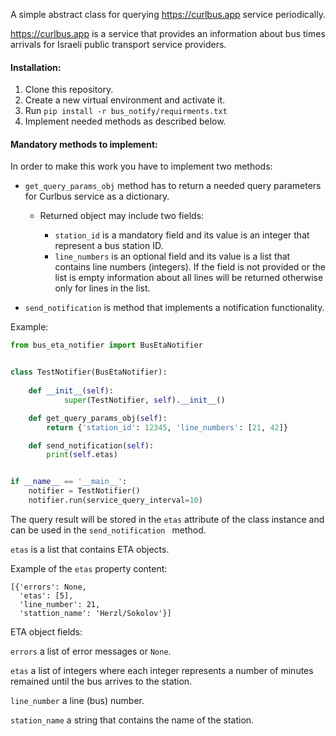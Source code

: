 A simple abstract class for querying https://curlbus.app service periodically.

https://curlbus.app is a service that provides an information about bus times arrivals for Israeli public transport
service providers.

#### Installation:
1. Clone this repository.
2. Create a new virtual environment and activate it.
3. Run `pip install -r bus_notify/requirments.txt`
4. Implement needed methods as described below.

#### Mandatory methods to implement:
In order to make this work you have to implement two methods:
- `get_query_params_obj` method has to return a needed query parameters for Curlbus service as a dictionary.

    - Returned object may include two fields:
        
        - `station_id` is a mandatory field and its value is an integer that represent a bus station ID. 
        - `line_numbers` is an optional field and its value is a list that contains line numbers (integers). If the
         field is not provided or the list is empty information about all lines will be returned otherwise only for
          lines in the list.

- `send_notification` is method that implements a notification functionality.
 
 Example:
```python
from bus_eta_notifier import BusEtaNotifier


class TestNotifier(BusEtaNotifier):
    
    def __init__(self):
            super(TestNotifier, self).__init__()

    def get_query_params_obj(self):
        return {'station_id': 12345, 'line_numbers': [21, 42]}

    def send_notification(self):
        print(self.etas)


if __name__ == '__main__':
    notifier = TestNotifier()
    notifier.run(service_query_interval=10)

```

The query result will be stored in the `etas` attribute of the class instance and can be used in the `send_notification
` method.

`etas` is a list that contains ETA objects.

Example of the `etas` property content:
```
[{'errors': None,
  'etas': [5],
  'line_number': 21,
  'stattion_name': 'Herzl/Sokolov'}]
```

ETA object fields:

`errors` a list of error messages or `None`.

`etas` a list of integers where each integer represents a number of minutes remained until the bus arrives to the
 station.
 
`line_number` a line (bus) number.

`station_name`  a string that contains the name of the station.